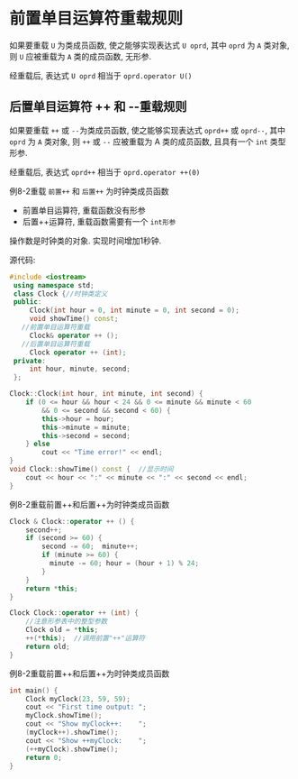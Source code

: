 # 前置单目运算符重载规则

如果要重载 `U` 为类成员函数, 使之能够实现表达式 `U oprd`,
其中 `oprd` 为 `A` 类对象, 则 `U` 应被重载为 `A` 类的成员函数, 无形参.

经重载后, 表达式 `U oprd` 相当于 `oprd.operator U()`

## 后置单目运算符 ++ 和 --重载规则

如果要重载 `++` 或 `--`为类成员函数, 使之能够实现表达式 `oprd++` 或 `oprd--`,
其中 `oprd` 为 `A` 类对象, 则 `++` 或 `--` 应被重载为 A 类的成员函数, 且具有一个 `int` 类型形参.

经重载后, 表达式 `oprd++` 相当于 `oprd.operator ++(0)`

例8-2重载 `前置++` 和 `后置++` 为时钟类成员函数

+ 前置单目运算符, 重载函数没有形参
+ 后置++运算符, 重载函数需要有一个 `int形参`

操作数是时钟类的对象. 实现时间增加1秒钟.

源代码:

```cpp
#include <iostream>
 using namespace std;
 class Clock {//时钟类定义
 public:
     Clock(int hour = 0, int minute = 0, int second = 0);
     void showTime() const;
   //前置单目运算符重载
     Clock& operator ++ ();
   //后置单目运算符重载
     Clock operator ++ (int);
 private:
     int hour, minute, second;
 };

Clock::Clock(int hour, int minute, int second) {
    if (0 <= hour && hour < 24 && 0 <= minute && minute < 60
        && 0 <= second && second < 60) {
        this->hour = hour;
        this->minute = minute;
        this->second = second;
    } else
        cout << "Time error!" << endl;
}
void Clock::showTime() const {  //显示时间
    cout << hour << ":" << minute << ":" << second << endl;
}
```

例8-2重载前置++和后置++为时钟类成员函数

```cpp
Clock & Clock::operator ++ () {
    second++;
    if (second >= 60) {
        second -= 60;  minute++;
        if (minute >= 60) {
          minute -= 60; hour = (hour + 1) % 24;
        }
    }
    return *this;
}

Clock Clock::operator ++ (int) {
    //注意形参表中的整型参数
    Clock old = *this;
    ++(*this);  //调用前置"++"运算符
    return old;
}
```

例8-2重载前置++和后置++为时钟类成员函数

```cpp
int main() {
    Clock myClock(23, 59, 59);
    cout << "First time output: ";
    myClock.showTime();
    cout << "Show myClock++:    ";
    (myClock++).showTime();
    cout << "Show ++myClock:    ";
    (++myClock).showTime();
    return 0;
}
```
